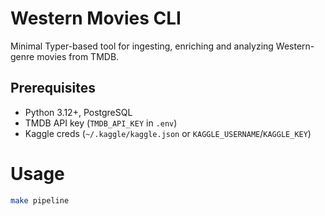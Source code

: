 # Western Movies CLI

Minimal Typer-based tool for ingesting, enriching and analyzing Western-genre movies from TMDB.

## Prerequisites
- Python 3.12+, PostgreSQL  
- TMDB API key (`TMDB_API_KEY` in `.env`)  
- Kaggle creds (`~/.kaggle/kaggle.json` or `KAGGLE_USERNAME`/`KAGGLE_KEY`)


# Usage
```bash
make pipeline
```